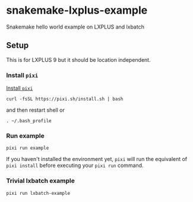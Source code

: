 # snakemake-lxplus-example
Snakemake hello world example on LXPLUS and lxbatch

## Setup

This is for LXPLUS 9 but it should be location independent.

### Install `pixi`

[Install `pixi`](https://pixi.sh/latest/#installation)

```
curl -fsSL https://pixi.sh/install.sh | bash
```

and then restart shell or

```
. ~/.bash_profile
```

### Run example

```
pixi run example
```

If you haven't installed the environment yet, `pixi` will run the equivalent of `pixi install` before executing your `pixi run` command.


### Trivial lxbatch example

```
pixi run lxbatch-example
```
